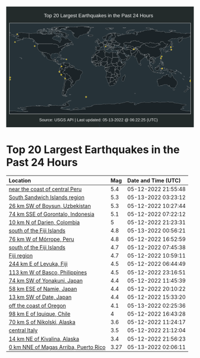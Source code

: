 ![Map](./map.png)

# Top 20 Largest Earthquakes in the Past 24 Hours

| Location | Mag | Date and Time (UTC) |
|:---|:---|:---|
| [near the coast of central Peru](https://earthquake.usgs.gov/earthquakes/eventpage/us6000hkpv) | 5.4 | 05-12-2022 21:55:48 |
| [South Sandwich Islands region](https://earthquake.usgs.gov/earthquakes/eventpage/us6000hkrd) | 5.3 | 05-13-2022 03:23:12 |
| [26 km SW of Boysun, Uzbekistan](https://earthquake.usgs.gov/earthquakes/eventpage/us6000hkj2) | 5.3 | 05-12-2022 10:27:44 |
| [74 km SSE of Gorontalo, Indonesia](https://earthquake.usgs.gov/earthquakes/eventpage/us6000hki3) | 5.1 | 05-12-2022 07:22:12 |
| [10 km N of Darien, Colombia](https://earthquake.usgs.gov/earthquakes/eventpage/us6000hkph) | 5 | 05-12-2022 21:23:31 |
| [south of the Fiji Islands](https://earthquake.usgs.gov/earthquakes/eventpage/us6000hkqs) | 4.8 | 05-13-2022 00:56:21 |
| [76 km W of Mórrope, Peru](https://earthquake.usgs.gov/earthquakes/eventpage/us6000hkmc) | 4.8 | 05-12-2022 16:52:59 |
| [south of the Fiji Islands](https://earthquake.usgs.gov/earthquakes/eventpage/us6000hkij) | 4.7 | 05-12-2022 07:45:38 |
| [Fiji region](https://earthquake.usgs.gov/earthquakes/eventpage/us6000hkjg) | 4.7 | 05-12-2022 10:59:11 |
| [244 km E of Levuka, Fiji](https://earthquake.usgs.gov/earthquakes/eventpage/us6000hkhz) | 4.5 | 05-12-2022 06:44:49 |
| [113 km W of Basco, Philippines](https://earthquake.usgs.gov/earthquakes/eventpage/us6000hkqe) | 4.5 | 05-12-2022 23:16:51 |
| [74 km SW of Yonakuni, Japan](https://earthquake.usgs.gov/earthquakes/eventpage/us6000hkjs) | 4.4 | 05-12-2022 11:45:39 |
| [58 km ESE of Namie, Japan](https://earthquake.usgs.gov/earthquakes/eventpage/us6000hknq) | 4.4 | 05-12-2022 20:10:22 |
| [13 km SW of Date, Japan](https://earthquake.usgs.gov/earthquakes/eventpage/us6000hkkn) | 4.4 | 05-12-2022 15:33:20 |
| [off the coast of Oregon](https://earthquake.usgs.gov/earthquakes/eventpage/us6000hkr4) | 4.1 | 05-13-2022 02:25:36 |
| [98 km E of Iquique, Chile](https://earthquake.usgs.gov/earthquakes/eventpage/us6000hkm6) | 4 | 05-12-2022 16:43:28 |
| [70 km S of Nikolski, Alaska](https://earthquake.usgs.gov/earthquakes/eventpage/ak02262hmrfa) | 3.6 | 05-12-2022 11:24:17 |
| [central Italy](https://earthquake.usgs.gov/earthquakes/eventpage/us6000hkpc) | 3.5 | 05-12-2022 21:12:04 |
| [14 km NE of Kivalina, Alaska](https://earthquake.usgs.gov/earthquakes/eventpage/ak02262nryrc) | 3.4 | 05-12-2022 21:56:23 |
| [0 km NNE of Magas Arriba, Puerto Rico](https://earthquake.usgs.gov/earthquakes/eventpage/pr2022133000) | 3.27 | 05-13-2022 02:06:11 |
